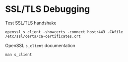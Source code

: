 SSL/TLS Debugging
=================

Test SSL/TLS handshake

    openssl s_client -showcerts -connect host:443 -CAfile /etc/ssl/certs/ca-certificates.crt


OpenSSL `s_client` documentation

    man s_client

